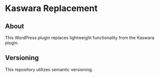 # Kaswara Replacement
## About
This WordPress plugin replaces lightweight functionality from the Kaswara plugin. 

## Versioning
This repository utilizes semantic versioning.